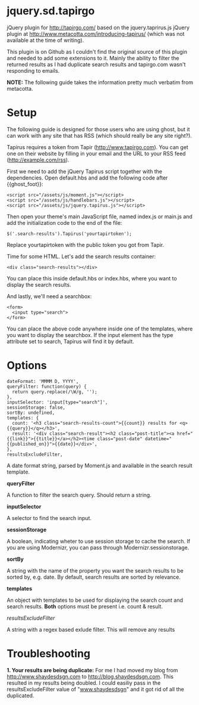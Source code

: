 # jquery.sd.tapirgo

jQuery plugin for http://tapirgo.com/ based on the jquery.taprirus.js jQuery plugin at  http://www.metacotta.com/introducing-tapirus/ (which was not available at the time of writing).

This plugin is on Github as I couldn't find the original source of this plugin and needed to add some extensions to it. Mainly the ability to filter the returned results as I had duplicate search results and tapirgo.com wasn't responding to emails.

**NOTE:** The following guide takes the information pretty much verbatim from metacotta.

# Setup

The following guide is designed for those users who are using ghost, but it can work with any site that has RSS (which should really be any site right?).

Tapirus requires a token from Tapir (http://www.tapirgo.com). You can get one on their website by filling in your email and the URL to your RSS feed (http://example.com/rss).

First we need to add the jQuery Tapirus script together with the dependencies. Open default.hbs and add the following code after {{ghost_foot}}:

```
<script src="/assets/js/moment.js"></script>  
<script src="/assets/js/handlebars.js"></script>  
<script src="/assets/js/jquery.tapirus.js"></script>  
```

Then open your theme's main JavaScript file, named index.js or main.js and add the initialization code to the end of the file:

```
$('.search-results').Tapirus('yourtapirtoken');
```

Replace yourtapirtoken with the public token you got from Tapir.

Time for some HTML. Let's add the search results container:

```
<div class="search-results"></div>  
```

You can place this inside default.hbs or index.hbs, where you want to display the search results.

And lastly, we'll need a searchbox:

```
<form>  
  <input type="search">
</form>  
```

You can place the above code anywhere inside one of the templates, where you want to display the searchbox. If the input element has the type attribute set to search, Tapirus will find it by default.

# Options

```
dateFormat: 'MMMM D, YYYY',  
queryFilter: function(query) {
  return query.replace(/\W/g, '');
},
inputSelector: 'input[type="search"]',  
sessionStorage: false,  
sortBy: undefined,  
templates: {  
  count: '<h3 class="search-results-count">{{count}} results for <q>{{query}}</q></h3>',
  result: '<div class="search-result"><h2 class="post-title"><a href="{{link}}">{{title}}</a></h2><time class="post-date" datetime="{{published_on}}">{{date}}</div>',
},
resultsExcludeFilter,
```

A date format string, parsed by Moment.js and available in the search result template.

**queryFilter**

A function to filter the search query. Should return a string.

**inputSelector**

A selector to find the search input.

**sessionStorage**

A boolean, indicating wheter to use session storage to cache the search. If you are using Modernizr, you can pass through Modernizr.sessionstorage.

**sortBy**

A string with the name of the property you want the search results to be sorted by, e.g. date. By default, search results are sorted by relevance.

**templates**

An object with templates to be used for displaying the search count and search results. **Both** options must be present i.e. count & result.

*resultsExcludeFilter*

A string with a regex based exlude filter. This will remove any results

# Troubleshooting

**1. Your results are being duplicate:** For me I had moved my blog from http://www.shaydesdsgn.com to http://blog.shaydesdsgn.com. This resulted in my results being doubled. I could easiliy pass in the resultsExcludeFilter value of "www.shaydesdsgn" and it got rid of all the duplicated.


